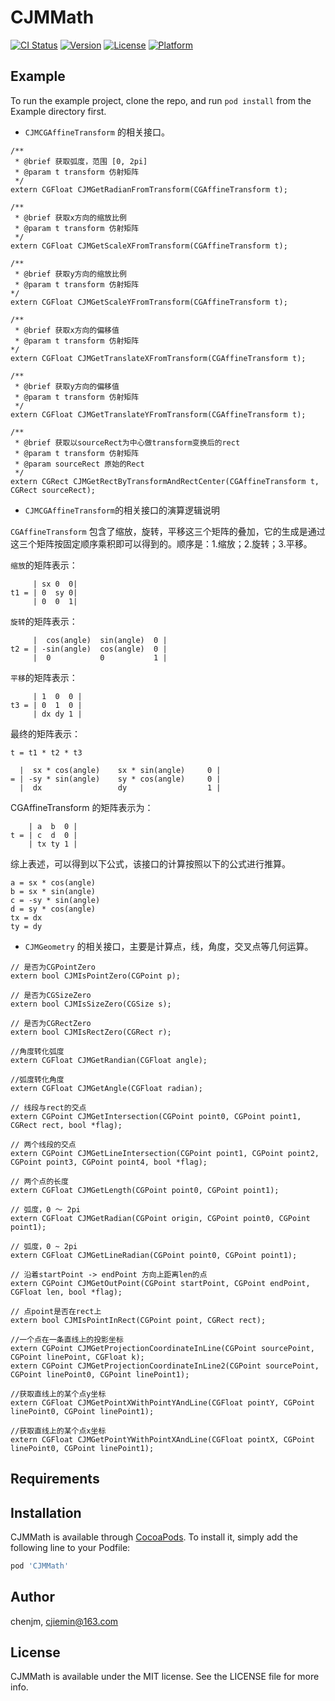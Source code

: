 # CJMMath

[![CI Status](https://img.shields.io/travis/chenjm/CJMMath.svg?style=flat)](https://travis-ci.org/chenjm/CJMMath)
[![Version](https://img.shields.io/cocoapods/v/CJMMath.svg?style=flat)](https://cocoapods.org/pods/CJMMath)
[![License](https://img.shields.io/cocoapods/l/CJMMath.svg?style=flat)](https://cocoapods.org/pods/CJMMath)
[![Platform](https://img.shields.io/cocoapods/p/CJMMath.svg?style=flat)](https://cocoapods.org/pods/CJMMath)

## Example

To run the example project, clone the repo, and run `pod install` from the Example directory first.

- `CJMCGAffineTransform` 的相关接口。

```objc
/**
 * @brief 获取弧度，范围 [0, 2pi]
 * @param t transform 仿射矩阵
 */
extern CGFloat CJMGetRadianFromTransform(CGAffineTransform t);

/**
 * @brief 获取x方向的缩放比例
 * @param t transform 仿射矩阵
 */
extern CGFloat CJMGetScaleXFromTransform(CGAffineTransform t);

/**
 * @brief 获取y方向的缩放比例
 * @param t transform 仿射矩阵
*/
extern CGFloat CJMGetScaleYFromTransform(CGAffineTransform t);

/**
 * @brief 获取x方向的偏移值
 * @param t transform 仿射矩阵
*/
extern CGFloat CJMGetTranslateXFromTransform(CGAffineTransform t);

/**
 * @brief 获取y方向的偏移值
 * @param t transform 仿射矩阵
 */
extern CGFloat CJMGetTranslateYFromTransform(CGAffineTransform t);

/**
 * @brief 获取以sourceRect为中心做transform变换后的rect
 * @param t transform 仿射矩阵
 * @param sourceRect 原始的Rect
 */
extern CGRect CJMGetRectByTransformAndRectCenter(CGAffineTransform t, CGRect sourceRect);
```

- `CJMCGAffineTransform`的相关接口的演算逻辑说明

`CGAffineTransform` 包含了缩放，旋转，平移这三个矩阵的叠加，它的生成是通过这三个矩阵按固定顺序乘积即可以得到的。顺序是：1.缩放；2.旋转；3.平移。

`缩放`的矩阵表示：

```
     | sx 0  0|
t1 = | 0  sy 0|
     | 0  0  1|
```

`旋转`的矩阵表示：

```
     |  cos(angle)  sin(angle)  0 |
t2 = | -sin(angle)  cos(angle)  0 |
     |  0           0           1 |
```

`平移`的矩阵表示：

```
     | 1  0  0 |
t3 = | 0  1  0 |
     | dx dy 1 |
```

最终的矩阵表示：

```
t = t1 * t2 * t3

  |  sx * cos(angle)    sx * sin(angle)     0 |
= | -sy * sin(angle)    sy * cos(angle)     0 |
  |  dx                 dy                  1 |
```

CGAffineTransform 的矩阵表示为：

```
    | a  b  0 |
t = | c  d  0 |
    | tx ty 1 |
```

综上表述，可以得到以下公式，该接口的计算按照以下的公式进行推算。

```
a = sx * cos(angle)
b = sx * sin(angle)
c = -sy * sin(angle)
d = sy * cos(angle)
tx = dx
ty = dy
```

- `CJMGeometry` 的相关接口，主要是计算点，线，角度，交叉点等几何运算。

```objc
// 是否为CGPointZero
extern bool CJMIsPointZero(CGPoint p);

// 是否为CGSizeZero
extern bool CJMIsSizeZero(CGSize s);

// 是否为CGRectZero
extern bool CJMIsRectZero(CGRect r);

//角度转化弧度
extern CGFloat CJMGetRandian(CGFloat angle);

//弧度转化角度
extern CGFloat CJMGetAngle(CGFloat radian);

// 线段与rect的交点
extern CGPoint CJMGetIntersection(CGPoint point0, CGPoint point1, CGRect rect, bool *flag);

// 两个线段的交点
extern CGPoint CJMGetLineIntersection(CGPoint point1, CGPoint point2, CGPoint point3, CGPoint point4, bool *flag);

// 两个点的长度
extern CGFloat CJMGetLength(CGPoint point0, CGPoint point1);

// 弧度，0 ～ 2pi
extern CGFloat CJMGetRadian(CGPoint origin, CGPoint point0, CGPoint point1);

// 弧度，0 ~ 2pi
extern CGFloat CJMGetLineRadian(CGPoint point0, CGPoint point1);

// 沿着startPoint -> endPoint 方向上距离len的点
extern CGPoint CJMGetOutPoint(CGPoint startPoint, CGPoint endPoint, CGFloat len, bool *flag);

// 点point是否在rect上
extern bool CJMIsPointInRect(CGPoint point, CGRect rect);

//一个点在一条直线上的投影坐标
extern CGPoint CJMGetProjectionCoordinateInLine(CGPoint sourcePoint, CGPoint linePoint, CGFloat k);
extern CGPoint CJMGetProjectionCoordinateInLine2(CGPoint sourcePoint, CGPoint linePoint0, CGPoint linePoint1);

//获取直线上的某个点y坐标
extern CGFloat CJMGetPointXWithPointYAndLine(CGFloat pointY, CGPoint linePoint0, CGPoint linePoint1);

//获取直线上的某个点x坐标
extern CGFloat CJMGetPointYWithPointXAndLine(CGFloat pointX, CGPoint linePoint0, CGPoint linePoint1);

```


## Requirements

## Installation

CJMMath is available through [CocoaPods](https://cocoapods.org). To install
it, simply add the following line to your Podfile:

```ruby
pod 'CJMMath'
```

## Author

chenjm, cjiemin@163.com

## License

CJMMath is available under the MIT license. See the LICENSE file for more info.

